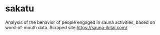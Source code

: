 # sakatu
Analysis of the behavior of people engaged in sauna activities, based on word-of-mouth data. Scraped site:https://sauna-ikitai.com/

